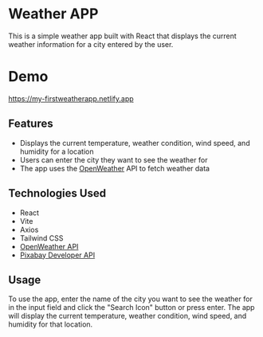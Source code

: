 # Weather APP
This is a simple weather app built with React that displays the current weather information for a city entered by the user.

# Demo
https://my-firstweatherapp.netlify.app

## Features
* Displays the current temperature, weather condition, wind speed, and humidity for a location
* Users can enter the city they want to see the weather for
* The app uses the [OpenWeather](https://openweathermap.org/api) API to fetch weather data

## Technologies Used

* React
* Vite
* Axios
* Tailwind CSS
* [OpenWeather API](https://openweathermap.org/api)
* [Pixabay Developer API](https://pixabay.com/service/about/api/)

## Usage

To use the app, enter the name of the city you want to see the weather for in the input field and click the "Search Icon" button or press enter. The app will display the current temperature, weather condition, wind speed, and humidity for that location.